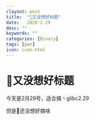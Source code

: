 ```yaml
---
clayout: post
title:  "👴又没想好标题"
date:   2020-2-29
desc: ""
keywords: ""
categories: [Binary]
tags: [pwn]
icon: icon-html
---
```


# 👴又没想好标题

今天是2月29号，适合搞丶glibc2.29

但是👴还没想好搞啥

